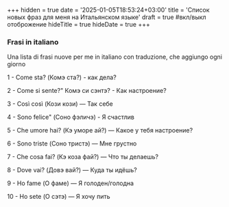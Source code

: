 +++
hidden = true
date = '2025-01-05T18:53:24+03:00'
title = 'Список новых фраз для меня на Итальянском языке'
draft = true  #вкл/выкл отоброжение
hideTitle = true 
hideDate = true
+++

### Frasi in italiano

Una lista di frasi nuove per me in italiano con traduzione, che aggiungo ogni giorno

1 - Come sta? (Комэ ста?) - как дела?

2 - Come si sente?" Комэ си сэнтэ? - Как настроение?

3 - Così così (Кози кози) — Так себе

4 - Sono felice" (Соно фэличэ) - Я счастлив

5 - Che umore hai? (Кэ уморе ай?) — Какое у тебя настроение?

6 - Sono triste (Соно тристэ) — Мне грустно 

7 - Che cosa fai? (Кэ коза фай?) — Что ты делаешь?

8 - Dove vai? (Довэ вай?) — Куда ты идёшь? 

9 - Ho fame (О фаме) — Я голоден/голодна 

10 - Ho sete (О сэтэ) — Я хочу пить 

